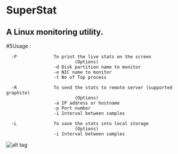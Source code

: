 # SuperStat
A Linux monitoring utility.
---------------------------------------------------------------------------------------------------------------------------------


#5Usage :

      -P              To print the live stats on the screen
                              (Options)
                      -d Disk partition name to monitor
                      -e NIC name to monitor
                      -t No of Top process

      -R              To send the stats to remote server (supported graphite)
                              (Options)
                      -a IP address or hostname
                      -p Port number
                      -i Interval between samples

      -L              To save the stats into local storage
                              (Options)
                      -i Interval between samples

![alt tag](https://github.com/UlaganathanN/SuperStat/blob/master/Out.png)
